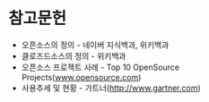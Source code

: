 # 참고문헌

* 오픈소스의 정의 - 네이버 지식백과, 위키백과
* 클로즈드소스의 정의 - 위키백과
* 오픈소스 프로젝트 사례 - Top 10 OpenSource Projects(www.opensource.com)
* 사용추세 및 현황 - 가트너(http://www.gartner.com)
